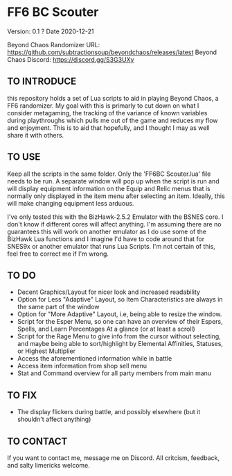 # FF6 BC Scouter

Version:    0.1 ?
Date        2020-12-21

Beyond Chaos Randomizer URL:    https://github.com/subtractionsoup/beyondchaos/releases/latest
Beyond Chaos Discord:           https://discord.gg/S3G3UXy

TO INTRODUCE
-------------
this repository holds a set of Lua scripts to aid in playing Beyond Chaos, a FF6 randomizer. My goal with this is primarly to
cut down on what I consider metagaming, the tracking of the variance of known variables during playthroughs which pulls me out
of the game and reduces my flow and enjoyment. This is to aid that hopefully, and I thought I may as well share it with others.

TO USE
-----------------------------------------
Keep all the scripts in the same folder. Only the 'FF6BC Scouter.lua' file needs to be run. A separate window will pop up when
the script is run and will display equipment information on the Equip and Relic menus that is normally only displayed in the
item menu after selecting an item. Ideally, this will make changing equipment less arduous.

I've only tested this with the BizHawk-2.5.2 Emulator with the BSNES core. I don't know if different cores will affect
anything. I'm assuming there are no guarantees this will work on another emulator as I do use some of the BizHawk Lua functions
and I imagine I'd have to code around that for SNES9x or another emulator that runs Lua Scripts. I'm not certain of this, feel
free to correct me if I'm wrong.

TO DO
-------------------------------------------
- Decent Graphics/Layout for nicer look and increased readability
- Option for Less "Adaptive" Layout, so Item Characteristics are always in the same part of the window
- Option for "More Adaptive" Layout, i.e, being able to resize the window.
- Script for the Esper Menu, so one can have an overview of their Espers, Spells, and Learn Percentages At a glance (or at
    least a scroll)
- Script for the Rage Menu to give info from the cursor without selecting, and maybe being able to sort/highlight by Elemental
    Affinities, Statuses, or Highest Multiplier
- Access the aforementioned information while in battle
- Access item information from shop sell menu
- Stat and Command overview for all party members from main manu

TO FIX
------------------------------------------
- The display flickers during battle, and possibly elsewhere (but it shouldn't affect anything)

TO CONTACT
------------------------------------------
If you want to contact me, message me on Discord. All critcism, feedback, and salty limericks welcome.
